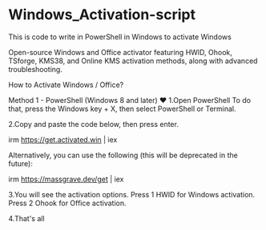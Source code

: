 # Windows_Activation-script
This is code to write in PowerShell in Windows to activate Windows


Open-source Windows and Office activator featuring HWID, Ohook, TSforge, KMS38, and Online KMS activation methods, along with advanced troubleshooting.

How to Activate Windows / Office?

Method 1 - PowerShell (Windows 8 and later) ❤️
1.Open PowerShell
To do that, press the Windows key + X, then select PowerShell or Terminal.

2.Copy and paste the code below, then press enter.

irm https://get.activated.win | iex

Alternatively, you can use the following (this will be deprecated in the future):

irm https://massgrave.dev/get | iex

3.You will see the activation options.
Press 1 HWID for Windows activation.
Press 2 Ohook for Office activation.

4.That's all
